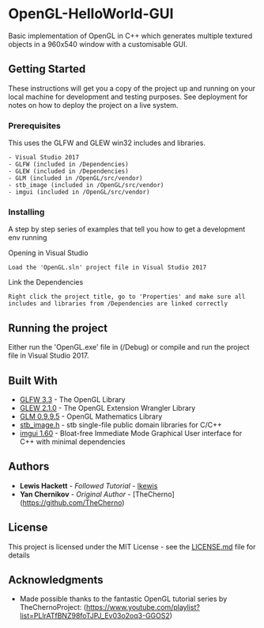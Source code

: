 # OpenGL-HelloWorld-GUI

Basic implementation of OpenGL in C++ which generates multiple textured objects in a 960x540 window with a customisable GUI.

## Getting Started

These instructions will get you a copy of the project up and running on your local machine for development and testing purposes. See deployment for notes on how to deploy the project on a live system.

### Prerequisites

This uses the GLFW and GLEW win32 includes and libraries.

```
- Visual Studio 2017
- GLFW (included in /Dependencies)
- GLEW (included in /Dependencies)
- GLM (included in /OpenGL/src/vendor)
- stb_image (included in /OpenGL/src/vendor)
- imgui (included in /OpenGL/src/vendor)
```

### Installing

A step by step series of examples that tell you how to get a development env running

Opening in Visual Studio

```
Load the 'OpenGL.sln' project file in Visual Studio 2017
```

Link the Dependencies

```
Right click the project title, go to 'Properties' and make sure all includes and libraries from /Dependencies are linked correctly
```

## Running the project

Either run the 'OpenGL.exe' file in (/Debug) or compile and run the project file in Visual Studio 2017.

## Built With

* [GLFW 3.3](https://www.glfw.org/) - The OpenGL Library
* [GLEW 2.1.0](http://glew.sourceforge.net/) - The OpenGL Extension Wrangler Library
* [GLM 0.9.9.5](https://glm.g-truc.net/0.9.9/index.html) - OpenGL Mathematics Library
* [stb_image.h](https://github.com/nothings/stb/blob/master/stb_image.h) - stb single-file public domain libraries for C/C++ 
* [imgui 1.60](https://github.com/ocornut/imgui/releases/tag/v1.60) - Bloat-free Immediate Mode Graphical User interface for C++ with minimal dependencies

## Authors

* **Lewis Hackett** - *Followed Tutorial* - [lkewis](https://github.com/lkewis)
* **Yan Chernikov** - *Original Author* - [TheCherno] (https://github.com/TheCherno)

## License

This project is licensed under the MIT License - see the [LICENSE.md](LICENSE.md) file for details

## Acknowledgments

* Made possible thanks to the fantastic OpenGL tutorial series by TheChernoProject: (https://www.youtube.com/playlist?list=PLlrATfBNZ98foTJPJ_Ev03o2oq3-GGOS2)
